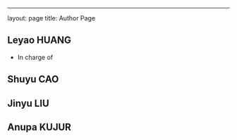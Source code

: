 ---
layout: page
title: Author Page

## Leyao HUANG
* In charge of 
## Shuyu CAO

## Jinyu LIU

## Anupa KUJUR


